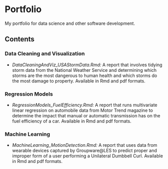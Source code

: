 # Portfolio
My portfolio for data science and other software development.

## Contents

### Data Cleaning and Visualization

- *DataCleaningAndViz_USAStormData.Rmd:* A report that involves tidying storm data from the National Weather
  	Service and determining which storms are the most dangerous to human health and which storms do the most damage
  	to property. Available in Rmd and pdf formats.

### Regression Models

- *RegressionModels_FuelEfficiency.Rmd:* A report that runs multivariate linear regression on automobile data 
	from Motor Trend magazine to determine the impact that manual or automatic transmission has on the fuel 
	efficiency of a car. Available in Rmd and pdf formats.

### Machine Learning

- *MachineLearning_MotionDetection.Rmd:* A report that uses data from wearable devices captured by Groupware@LES
	to predict 	proper and improper form of a user performing a Unilateral Dumbbell Curl. Available in Rmd and 
	pdf formats.